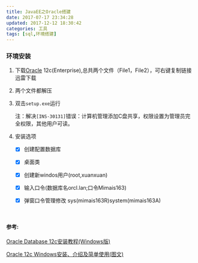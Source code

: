 ```yaml
---
title: JavaEE之Oracle搭建
date: 2017-07-17 23:34:28
updated: 2017-12-12 18:30:42categories: 工具
tags: [sql,环境搭建]
---
```


### 环境安装

1. 下载[Oracle](http://www.oracle.com/technetwork/database/enterprise-edition/downloads/index.html) 12c(Enterprise),总共两个文件（File1，File2），可右键复制链接迅雷下载


2. 两个文件都解压

3. 双击`setup.exe`运行

   注：解决`[INS-30131]`错误：计算机管理添加C盘共享，权限设置为管理员完全权限，其他用户可读。

4. 安装选项

   - [x] 创建配置数据库

   - [x] 桌面类
   - [x] 创建新windos用户(root,xuanxuan)
   - [x] 输入口令(数据库名orcl.lan;口令Mimais163)
   - [x] 弹窗口令管理修改 sys(mimais163R)system(mimais163A)

   ​

#### 参考:

[Oracle Database 12c安装教程(Windows版)](http://www.jianshu.com/p/9d9f978630be)

[Oracle 12c Windows安装、介绍及简单使用(图文)](http://blog.csdn.net/anxpp/article/details/51345074)

